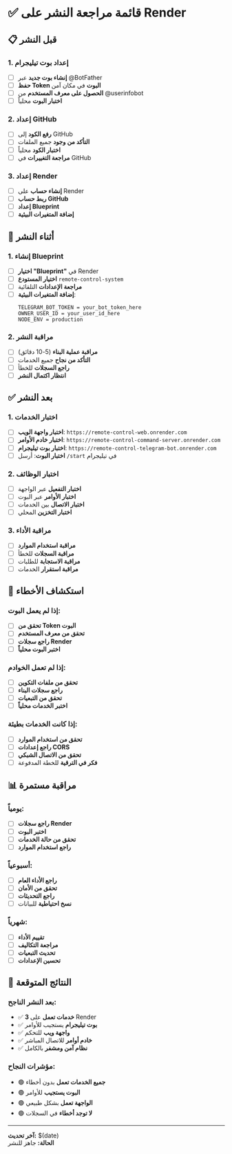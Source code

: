 # ✅ قائمة مراجعة النشر على Render

## 📋 قبل النشر

### 1. إعداد بوت تيليجرام
- [ ] **إنشاء بوت جديد** عبر @BotFather
- [ ] **حفظ Token البوت** في مكان آمن
- [ ] **الحصول على معرف المستخدم** من @userinfobot
- [ ] **اختبار البوت** محلياً

### 2. إعداد GitHub
- [ ] **رفع الكود** إلى GitHub
- [ ] **التأكد من وجود** جميع الملفات
- [ ] **اختبار الكود** محلياً
- [ ] **مراجعة التغييرات** في GitHub

### 3. إعداد Render
- [ ] **إنشاء حساب** على Render
- [ ] **ربط حساب GitHub**
- [ ] **إعداد Blueprint**
- [ ] **إضافة المتغيرات البيئية**

## 🚀 أثناء النشر

### 1. إنشاء Blueprint
- [ ] **اختيار "Blueprint"** في Render
- [ ] **اختيار المستودع** `remote-control-system`
- [ ] **مراجعة الإعدادات** التلقائية
- [ ] **إضافة المتغيرات البيئية**:
  ```
  TELEGRAM_BOT_TOKEN = your_bot_token_here
  OWNER_USER_ID = your_user_id_here
  NODE_ENV = production
  ```

### 2. مراقبة النشر
- [ ] **مراقبة عملية البناء** (5-10 دقائق)
- [ ] **التأكد من نجاح** جميع الخدمات
- [ ] **راجع السجلات** للخطأ
- [ ] **انتظار اكتمال النشر**

## ✅ بعد النشر

### 1. اختبار الخدمات
- [ ] **اختبار واجهة الويب**: `https://remote-control-web.onrender.com`
- [ ] **اختبار خادم الأوامر**: `https://remote-control-command-server.onrender.com`
- [ ] **اختبار بوت تيليجرام**: `https://remote-control-telegram-bot.onrender.com`
- [ ] **اختبار البوت**: أرسل `/start` في تيليجرام

### 2. اختبار الوظائف
- [ ] **اختبار التفعيل** عبر الواجهة
- [ ] **اختبار الأوامر** عبر البوت
- [ ] **اختبار الاتصال** بين الخدمات
- [ ] **اختبار التخزين** المحلي

### 3. مراقبة الأداء
- [ ] **مراقبة استخدام الموارد**
- [ ] **مراقبة السجلات** للخطأ
- [ ] **مراقبة الاستجابة** للطلبات
- [ ] **مراقبة استقرار** الخدمات

## 🔧 استكشاف الأخطاء

### إذا لم يعمل البوت:
- [ ] **تحقق من Token البوت**
- [ ] **تحقق من معرف المستخدم**
- [ ] **راجع سجلات Render**
- [ ] **اختبر البوت محلياً**

### إذا لم تعمل الخوادم:
- [ ] **تحقق من ملفات التكوين**
- [ ] **راجع سجلات البناء**
- [ ] **تحقق من التبعيات**
- [ ] **اختبر الخدمات محلياً**

### إذا كانت الخدمات بطيئة:
- [ ] **تحقق من استخدام الموارد**
- [ ] **راجع إعدادات CORS**
- [ ] **تحقق من الاتصال الشبكي**
- [ ] **فكر في الترقية** للخطة المدفوعة

## 📊 مراقبة مستمرة

### يومياً:
- [ ] **راجع سجلات Render**
- [ ] **اختبر البوت**
- [ ] **تحقق من حالة الخدمات**
- [ ] **راجع استخدام الموارد**

### أسبوعياً:
- [ ] **راجع الأداء العام**
- [ ] **تحقق من الأمان**
- [ ] **راجع التحديثات**
- [ ] **نسخ احتياطية** للبيانات

### شهرياً:
- [ ] **تقييم الأداء**
- [ ] **مراجعة التكاليف**
- [ ] **تحديث التبعيات**
- [ ] **تحسين الإعدادات**

## 🎯 النتائج المتوقعة

### بعد النشر الناجح:
- ✅ **3 خدمات تعمل** على Render
- ✅ **بوت تيليجرام** يستجيب للأوامر
- ✅ **واجهة ويب** للتحكم
- ✅ **خادم أوامر** للاتصال المباشر
- ✅ **نظام آمن ومشفر** بالكامل

### مؤشرات النجاح:
- 🟢 **جميع الخدمات تعمل** بدون أخطاء
- 🟢 **البوت يستجيب** للأوامر
- 🟢 **الواجهة تعمل** بشكل طبيعي
- 🟢 **لا توجد أخطاء** في السجلات

---

**آخر تحديث:** $(date)  
**الحالة:** جاهز للنشر